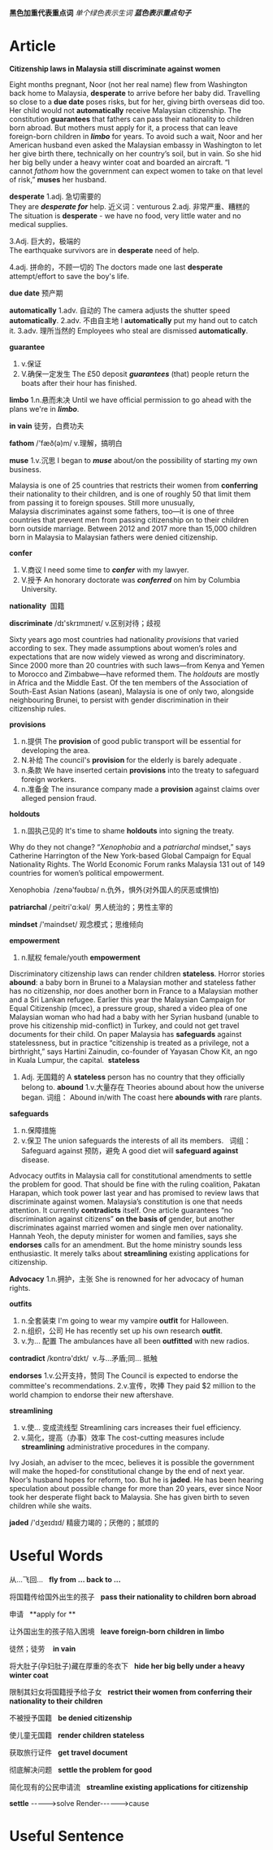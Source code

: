 **黑色加重代表重点词**
*单个绿色表示生词*
***蓝色表示重点句子***

# Article
**Citizenship laws in Malaysia still discriminate against women**

  

Eight months pregnant, Noor (not her real name) flew from Washington back home to Malaysia, **desperate** to arrive before her baby did. Travelling so close to a **due date** poses risks, but for her, giving birth overseas did too. Her child would not **automatically** receive Malaysian citizenship. The constitution **guarantees** that fathers can pass their nationality to children born abroad. But mothers must apply for it, a process that can leave foreign-born children in ***limbo*** for years. To avoid such a wait, Noor and her American husband even asked the Malaysian embassy in Washington to let her give birth there, technically on her country’s soil, but in vain. So she hid her big belly under a heavy winter coat and boarded an aircraft. “I cannot *fathom* how the government can expect women to take on that level of risk,” **muses** her husband.

**desperate** 
1.adj. 急切需要的       
They are ***desperate for*** help.
近义词：venturous
2.adj. 非常严重、糟糕的       
The situation is **desperate** - we have no food, very little water and no medical supplies.

3.Adj. 巨大的，极端的  
The earthquake survivors are in **desperate** need of help.

4.adj. 拼命的，不顾一切的 
The doctors made one last **desperate** attempt/effort to save the boy's life.

**due date** 预产期

**automatically** 
1.adv. 自动的 The camera adjusts the shutter speed **automatically**.
2.adv. 不由自主地  I **automatically** put my hand out to catch it.
3.adv. 理所当然的 Employees who steal are dismissed **automatically**.

**guarantee**
1. v.保证 
2. V.确保一定发生 The £50 deposit ***guarantees*** (that) people return the boats after their hour has finished.
 
**limbo**
1.n.悬而未决 Until we have official permission to go ahead with the plans we're in ***limbo***.


**in vain** 徒劳，白费功夫

**fathom** /'fæð(ə)m/ v.理解，搞明白

**muse** 
1.v.沉思 I began to ***muse*** about/on the possibility of starting my own business.


Malaysia is one of 25 countries that restricts their women from **conferring** their nationality to their children, and is one of roughly 50 that limit them from passing it to foreign spouses. Still more unusually, Malaysia discriminates against some fathers, too—it is one of three countries that prevent men from passing citizenship on to their children born outside marriage. Between 2012 and 2017 more than 15,000 children born in Malaysia to Malaysian fathers were denied citizenship.

**confer** 
1. V.商议 I need some time to ***confer*** with my lawyer.
2. V.授予 An honorary doctorate was ***conferred*** on him by Columbia University.

**nationality**  国籍

**discriminate** /dɪ'skrɪmɪneɪt/ v.区别对待；歧视

  

Sixty years ago most countries had nationality *provisions* that varied according to sex. They made assumptions about women’s roles and expectations that are now widely viewed as wrong and discriminatory. Since 2000 more than 20 countries with such laws—from Kenya and Yemen to Morocco and Zimbabwe—have reformed them. The *holdouts* are mostly in Africa and the Middle East. Of the ten members of the Association of South-East Asian Nations (asean), Malaysia is one of only two, alongside neighbouring Brunei, to persist with gender discrimination in their citizenship rules.

**provisions** 
1. n.提供 The **provision** of good public transport will be essential for developing the area.
2. N.补给 The council's **provision** for the elderly is barely adequate .
3. n.条款 We have inserted certain **provisions** into the treaty to safeguard foreign workers.
4. n.准备金 The insurance company made a **provision** against claims over alleged pension fraud.

**holdouts**
1. n.固执己见的 It's time to shame **holdouts** into signing the treaty.

Why do they not change? “*Xenophobia* and a *patriarchal* mindset,” says Catherine Harrington of the New York-based Global Campaign for Equal Nationality Rights. The World Economic Forum ranks Malaysia 131 out of 149 countries for women’s political empowerment.

Xenophobia  /zenə'fəʊbɪə/ n.仇外，惧外(对外国人的厌恶或惧怕)

**patriarchal** /ˌpeitri'ɑ:kəl/  男人统治的；男性主宰的

**mindset** /'maindset/ 观念模式；思维倾向

**empowerment** 
1. n.赋权 female/youth **empowerment**

Discriminatory citizenship laws can render children **stateless**. Horror stories **abound**: a baby born in Brunei to a Malaysian mother and stateless father has no citizenship, nor does another born in France to a Malaysian mother and a Sri Lankan refugee. Earlier this year the Malaysian Campaign for Equal Citizenship (mcec), a pressure group, shared a video plea of one Malaysian woman who had had a baby with her Syrian husband (unable to prove his citizenship mid-conflict) in Turkey, and could not get travel documents for their child. On paper Malaysia has **safeguards** against statelessness, but in practice “citizenship is treated as a privilege, not a birthright,” says Hartini Zainudin, co-founder of Yayasan Chow Kit, an ngo in Kuala Lumpur, the capital. 
**stateless**
1. Adj. 无国籍的 A **stateless** person has no country that they officially belong to.
**abound**
1.v.大量存在 Theories abound about how the universe began.
词组：
Abound in/with The coast here **abounds with** rare plants.


**safeguards** 
1. n.保障措施 
2. v.保卫 The union safeguards the interests of all its members.
 
词组：
Safeguard against 预防，避免 A good diet will **safeguard against** disease.

Advocacy outfits in Malaysia call for constitutional amendments to settle the problem for good. That should be fine with the ruling coalition, Pakatan Harapan, which took power last year and has promised to review laws that discriminate against women. Malaysia’s constitution is one that needs attention. It currently **contradicts** itself. One article guarantees “no discrimination against citizens” **on the basis of** gender, but another discriminates against married women and single men over nationality. Hannah Yeoh, the deputy minister for women and families, says she **endorses** calls for an amendment. But the home ministry sounds less enthusiastic. It merely talks about **streamlining** existing applications for citizenship.

**Advocacy** 
1.n.拥护，主张 She is renowned for her advocacy of human rights.

**outfits**
1. n.全套装束 I'm going to wear my vampire **outfit** for Halloween.
2. n.组织，公司 He has recently set up his own research **outfit**.
3. v.为... 配置 The ambulances have all been **outfitted** with new radios.

**contradict** /kɒntrə'dɪkt/  v.与…矛盾;同… 抵触

**endorses**
1.v.公开支持，赞同 The Council is expected to endorse the committee's recommendations.
2.v.宣传，吹捧 They paid $2 million to the world champion to endorse their new aftershave.

**streamlining**
1. v.使... 变成流线型 Streamlining cars increases their fuel efficiency.
2. v.简化，提高（办事）效率 The cost-cutting measures include **streamlining** administrative procedures in the company.

Ivy Josiah, an adviser to the mcec, believes it is possible the government will make the hoped-for constitutional change by the end of next year. Noor’s husband hopes for reform, too. But he is **jaded**. He has been hearing speculation about possible change for more than 20 years, ever since Noor took her desperate flight back to Malaysia. She has given birth to seven children while she waits.

**jaded** /'dʒeɪdɪd/ 精疲力竭的；厌倦的；腻烦的


# Useful Words
从...飞回...   **fly from ... back to ...**

将国籍传给国外出生的孩子   **pass their nationality to children born abroad**

申请   **apply for **

让外国出生的孩子陷入困境   **leave foreign-born children in limbo**

徒然；徒劳    **in vain**

将大肚子(孕妇肚子)藏在厚重的冬衣下   **hide her big belly under a heavy winter coat**

限制其妇女将国籍授予给子女   **restrict their women from conferring their nationality to their children**

不被授予国籍   **be denied citizenship**

使儿童无国籍   **render children stateless**

获取旅行证件   **get travel document**

彻底解决问题   **settle the problem for good**

简化现有的公民申请流   **streamline existing applications for citizenship**


**settle** ----->solve
Render------>cause

# Useful Sentence
